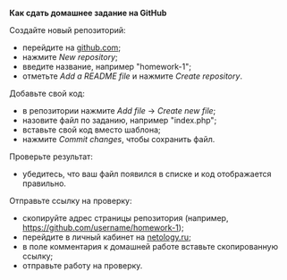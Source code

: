 **Как сдать домашнее задание на GitHub**

Создайте новый репозиторий:
- перейдите на [github.com](https://github.com);
- нажмите *New repository*;
- введите название, например "homework-1";
- отметьте *Add a README file* и нажмите *Create repository*.

Добавьте свой код:
- в репозитории нажмите *Add file* → *Create new file*;
- назовите файл по заданию, например "index.php";
- вставьте свой код вместо шаблона;
- нажмите *Commit changes*, чтобы сохранить файл.

Проверьте результат:
- убедитесь, что ваш файл появился в списке и код отображается правильно.
    
Отправьте ссылку на проверку:
- скопируйте адрес страницы репозитория (например, https://github.com/username/homework-1);
- перейдите в личный кабинет на [netology.ru](https://netology.ru);
- в поле комментария к домашней работе вставьте скопированную ссылку;
- отправьте работу на проверку.

